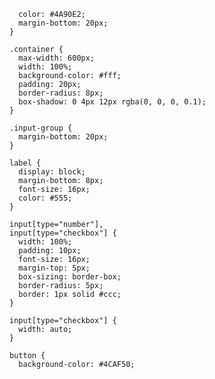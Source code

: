       color: #4A90E2;
      margin-bottom: 20px;
    }

    .container {
      max-width: 600px;
      width: 100%;
      background-color: #fff;
      padding: 20px;
      border-radius: 8px;
      box-shadow: 0 4px 12px rgba(0, 0, 0, 0.1);
    }

    .input-group {
      margin-bottom: 20px;
    }

    label {
      display: block;
      margin-bottom: 8px;
      font-size: 16px;
      color: #555;
    }

    input[type="number"],
    input[type="checkbox"] {
      width: 100%;
      padding: 10px;
      font-size: 16px;
      margin-top: 5px;
      box-sizing: border-box;
      border-radius: 5px;
      border: 1px solid #ccc;
    }

    input[type="checkbox"] {
      width: auto;
    }

    button {
      background-color: #4CAF50;
